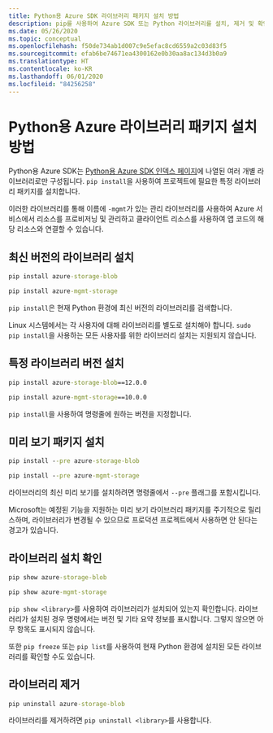 ```yaml
---
title: Python용 Azure SDK 라이브러리 패키지 설치 방법
description: pip를 사용하여 Azure SDK 또는 Python 라이브러리를 설치, 제거 및 확인하는 방법입니다. 특정 버전 및 미리 보기 패키지 설치에 대한 세부 정보가 포함되어 있습니다.
ms.date: 05/26/2020
ms.topic: conceptual
ms.openlocfilehash: f50de734ab1d007c9e5efac8cd6559a2c03d83f5
ms.sourcegitcommit: efab6be74671ea4300162e0b30aa8ac134d3b0a9
ms.translationtype: HT
ms.contentlocale: ko-KR
ms.lasthandoff: 06/01/2020
ms.locfileid: "84256258"
---
```

# <a name="how-to-install-azure-library-packages-for-python"></a>Python용 Azure 라이브러리 패키지 설치 방법

Python용 Azure SDK는 [Python용 Azure SDK 인덱스 페이지](https://azure.github.io/azure-sdk/releases/latest/all/python.html)에 나열된 여러 개별 라이브러리로만 구성됩니다. `pip install`을 사용하여 프로젝트에 필요한 특정 라이브러리 패키지를 설치합니다.

이러한 라이브러리를 통해 이름에 `-mgmt`가 있는 관리 라이브러리를 사용하여 Azure 서비스에서 리소스를 프로비저닝 및 관리하고 클라이언트 리소스를 사용하여 앱 코드의 해당 리소스와 연결할 수 있습니다.

## <a name="install-the-latest-version-of-a-library"></a>최신 버전의 라이브러리 설치

```cmd
pip install azure-storage-blob
```

```cmd
pip install azure-mgmt-storage
```

`pip install`은 현재 Python 환경에 최신 버전의 라이브러리를 검색합니다.

Linux 시스템에서는 각 사용자에 대해 라이브러리를 별도로 설치해야 합니다. `sudo pip install`을 사용하는 모든 사용자를 위한 라이브러리 설치는 지원되지 않습니다.

## <a name="install-specific-library-versions"></a>특정 라이브러리 버전 설치

```cmd
pip install azure-storage-blob==12.0.0
```

```cmd
pip install azure-mgmt-storage==10.0.0
```

`pip install`을 사용하여 명령줄에 원하는 버전을 지정합니다.

## <a name="install-preview-packages"></a>미리 보기 패키지 설치

```cmd
pip install --pre azure-storage-blob
```

```cmd
pip install --pre azure-mgmt-storage
```

라이브러리의 최신 미리 보기를 설치하려면 명령줄에서 `--pre` 플래그를 포함시킵니다.

Microsoft는 예정된 기능을 지원하는 미리 보기 라이브러리 패키지를 주기적으로 릴리스하며, 라이브러리가 변경될 수 있으므로 프로덕션 프로젝트에서 사용하면 안 된다는 경고가 있습니다.

## <a name="verify-a-library-installation"></a>라이브러리 설치 확인

```cmd
pip show azure-storage-blob
```

```cmd
pip show azure-mgmt-storage
```

`pip show <library>`를 사용하여 라이브러리가 설치되어 있는지 확인합니다. 라이브러리가 설치된 경우 명령에서는 버전 및 기타 요약 정보를 표시합니다. 그렇지 않으면 아무 항목도 표시되지 않습니다.

또한 `pip freeze` 또는 `pip list`를 사용하여 현재 Python 환경에 설치된 모든 라이브러리를 확인할 수도 있습니다.

## <a name="uninstall-a-library"></a>라이브러리 제거

```cmd
pip uninstall azure-storage-blob
```

라이브러리를 제거하려면 `pip uninstall <library>`를 사용합니다.
